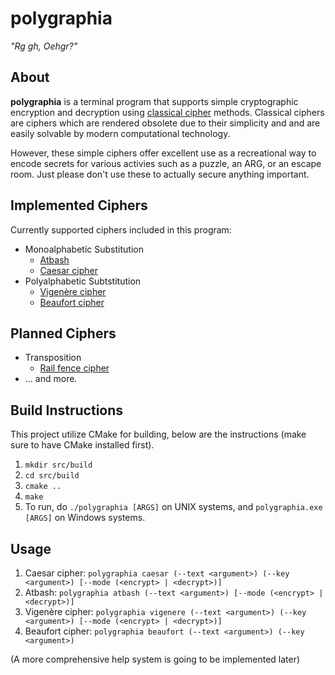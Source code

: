 # polygraphia
*"Rg gh, Oehgr?"*

## About
**polygraphia** is a terminal program that supports simple cryptographic encryption and decryption using [classical cipher](https://en.wikipedia.org/wiki/Classical_cipher) methods. Classical ciphers are ciphers which are rendered obsolete due to their simplicity and and are easily solvable by modern computational technology.

However, these simple ciphers offer excellent use as a recreational way to encode secrets for various activies such as a puzzle, an ARG, or an escape room. Just please don't use these to actually secure anything important.

## Implemented Ciphers
Currently supported ciphers included in this program:
- Monoalphabetic Substitution
    - [Atbash](https://en.wikipedia.org/wiki/Atbash)
    - [Caesar cipher](https://en.wikipedia.org/wiki/Caesar_cipher)
- Polyalphabetic Subtstitution
    - [Vigenère cipher](https://en.wikipedia.org/wiki/Vigen%C3%A8re_cipher)
    - [Beaufort cipher](https://en.wikipedia.org/wiki/Beaufort_cipher)

## Planned Ciphers
- Transposition
    - [Rail fence cipher](https://en.wikipedia.org/wiki/Rail_fence_cipher)
- ... and more.

## Build Instructions
This project utilize CMake for building, below are the instructions (make sure to have CMake installed first).
1. `mkdir src/build`
2. `cd src/build`
3. `cmake ..`
4. `make`
5. To run, do `./polygraphia [ARGS]` on UNIX systems, and `polygraphia.exe [ARGS]` on Windows systems.

## Usage
1. Caesar cipher: `polygraphia caesar (--text <argument>) (--key <argument>) [--mode (<encrypt> | <decrypt>)]`
2. Atbash: `polygraphia atbash (--text <argument>) [--mode (<encrypt> | <decrypt>)]`
3. Vigenère cipher: `polygraphia vigenere (--text <argument>) (--key <argument>) [--mode (<encrypt> | <decrypt>)]`
4. Beaufort cipher: `polygraphia beaufort (--text <argument>) (--key <argument>)`

(A more comprehensive help system is going to be implemented later)
